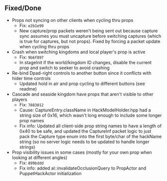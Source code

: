 ## Fixed/Done
* Props not syncing on other clients when cycling thru props
  * Fix: `e2b1e99`
  * New capture/prop packets weren't being sent out because capture sync assumes you must uncapture before switching captures (which is true for captures, but not props). Fixed by forcing a packet update when cycling thru props
* Crash when switching kingdoms and local player's prop is active
  * Fix: `9b6f897`
  * In stageInit if the world/kingdom ID changes, disable the current prop and switch to seeker to avoid crashing
* Re-bind Dpad-right controls to another button since it conflicts with hider time controls
  *  Updated hold in air and prop cycling to different buttons (see readme)
* Cascade and seaside kingdom have props that aren't visible to other players
  * Fix: `7883012`
  * Cause: CaptureEntry.className in HackModelHolder.hpp had a string size of 0x16, which wasn't long enough to include some longer prop names
  * Fix info: Updated all client-side prop string names to have a length of 0x40 to be safe, and updated the CaptureInf packet logic to just pack the Capture type enum into the first byte/char of the hackName string (so no server logic needs to be updated to handle longer strings)
* Prop visibility issues in some cases (mostly for your own prop when looking at different angles)
  * Fix: `899bddd`
  * Fix info: added al::invalidateOcclusionQuery to PropActor and PuppetHackActor initialization
